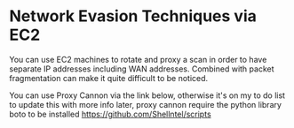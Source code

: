 # Network Evasion Techniques via EC2

You can use EC2 machines to rotate and proxy a scan in order to have separate IP addresses including WAN addresses. Combined with packet fragmentation can make it quite difficult to be noticed. 

You can use Proxy Cannon via the link below, otherwise it's on my to do list to update this with more info later, proxy cannon require the python library boto to be installed
https://github.com/Shellntel/scripts
